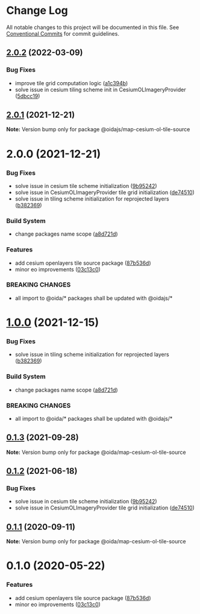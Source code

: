 # Change Log

All notable changes to this project will be documented in this file.
See [Conventional Commits](https://conventionalcommits.org) for commit guidelines.

## [2.0.2](https://github.com/cgi-italy/oida/compare/@oidajs/map-cesium-ol-tile-source@2.0.1...@oidajs/map-cesium-ol-tile-source@2.0.2) (2022-03-09)


### Bug Fixes

* improve tile grid computation logic ([a1c394b](https://github.com/cgi-italy/oida/commit/a1c394b9d760fcfc83f9a66cb86c3b5efa18fa43))
* solve issue in cesium tiling scheme init in CesiumOLImageryProvider ([5dbcc19](https://github.com/cgi-italy/oida/commit/5dbcc196b62b4f6395621817159bd53fc3ddd0ef))





## [2.0.1](https://github.com/cgi-italy/oida/compare/@oidajs/map-cesium-ol-tile-source@2.0.0...@oidajs/map-cesium-ol-tile-source@2.0.1) (2021-12-21)

**Note:** Version bump only for package @oidajs/map-cesium-ol-tile-source






# 2.0.0 (2021-12-21)


### Bug Fixes

* solve issue in cesium tile scheme initialization ([9b95242](https://github.com/cgi-italy/oida/commit/9b95242c7b50defd4173212f9e46e6a74b22be31))
* solve issue in CesiumOLImageryProvider tile grid initialization ([de74510](https://github.com/cgi-italy/oida/commit/de74510bddf269194267e2de3b0a58c56d2da376))
* solve issue in tiling scheme initialization for reprojected layers ([b382369](https://github.com/cgi-italy/oida/commit/b38236926507f252a6b0525b691bc90371399772))


### Build System

* change packages name scope ([a8d721d](https://github.com/cgi-italy/oida/commit/a8d721db395a8a9f9c52808c5318c392096cc2a3))


### Features

* add cesium openlayers tile source package ([87b536d](https://github.com/cgi-italy/oida/commit/87b536d7e284e950132c979054bf0225ee1bcd6b))
* minor eo improvements ([03c13c0](https://github.com/cgi-italy/oida/commit/03c13c0f191de497608f0c746fa704151e57926e))


### BREAKING CHANGES

* all import to @oida/\* packages shall be updated with @oidajs/\*





# [1.0.0](https://github.com/cgi-italy/oida/compare/@oida/map-cesium-ol-tile-source@0.1.3...@oidajs/map-cesium-ol-tile-source@1.0.0) (2021-12-15)


### Bug Fixes

* solve issue in tiling scheme initialization for reprojected layers ([b382369](https://github.com/cgi-italy/oida/commit/b38236926507f252a6b0525b691bc90371399772))


### Build System

* change packages name scope ([a8d721d](https://github.com/cgi-italy/oida/commit/a8d721db395a8a9f9c52808c5318c392096cc2a3))


### BREAKING CHANGES

* all import to @oida/\* packages shall be updated with @oidajs/\*





## [0.1.3](https://github.com/cgi-italy/oida/compare/@oida/map-cesium-ol-tile-source@0.1.2...@oida/map-cesium-ol-tile-source@0.1.3) (2021-09-28)

**Note:** Version bump only for package @oida/map-cesium-ol-tile-source





## [0.1.2](https://github.com/cgi-italy/oida/compare/@oida/map-cesium-ol-tile-source@0.1.1...@oida/map-cesium-ol-tile-source@0.1.2) (2021-06-18)


### Bug Fixes

* solve issue in cesium tile scheme initialization ([9b95242](https://github.com/cgi-italy/oida/commit/9b95242c7b50defd4173212f9e46e6a74b22be31))
* solve issue in CesiumOLImageryProvider tile grid initialization ([de74510](https://github.com/cgi-italy/oida/commit/de74510bddf269194267e2de3b0a58c56d2da376))





## [0.1.1](https://github.com/cgi-italy/oida/compare/@oida/map-cesium-ol-tile-source@0.1.0...@oida/map-cesium-ol-tile-source@0.1.1) (2020-09-11)

**Note:** Version bump only for package @oida/map-cesium-ol-tile-source





# 0.1.0 (2020-05-22)


### Features

* add cesium openlayers tile source package ([87b536d](https://github.com/cgi-italy/oida/commit/87b536d7e284e950132c979054bf0225ee1bcd6b))
* minor eo improvements ([03c13c0](https://github.com/cgi-italy/oida/commit/03c13c0f191de497608f0c746fa704151e57926e))
